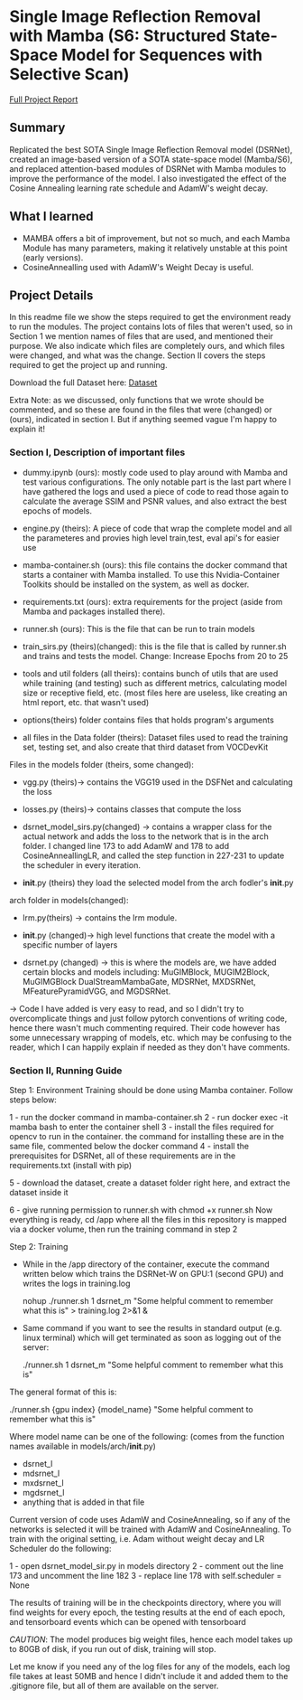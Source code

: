 # Single Image Reflection Removal with Mamba (S6: Structured State-Space Model for Sequences with Selective Scan)
[Full Project Report](https://github.com/shayandaneshvar/mamba-reflection/blob/main/Single%20Image%20Reflection%20Removal%20with%20Mamba.pdf)
## Summary
Replicated the best SOTA Single Image Reflection Removal model (DSRNet), created an image-based version of a SOTA state-space model (Mamba/S6), and replaced attention-based modules of DSRNet with Mamba modules to improve the performance of the model. I also investigated the effect of the Cosine Annealing learning rate schedule and AdamW's weight decay. 

## What I learned

- MAMBA offers a bit of improvement, but not so much, and each Mamba Module has many parameters, making it relatively unstable at this point (early versions).
- CosineAnnealling used with AdamW's Weight Decay is useful.

## Project Details
In this readme file we show the steps required to get the environment ready to run the modules. The project contains lots of files that weren't used, so in Section 1 we mention names of files that are used, and mentioned their purpose. We also indicate which files are completely ours, and which files were changed, and what was the change. Section II covers the steps required to get the project up and running.

Download the full Dataset here: [Dataset](https://drive.google.com/file/d/1hFZItZAzAt-LnfNj-2phBRwqplDUasQy/view?usp=sharing) 

Extra Note: as we discussed, only functions that we wrote should be commented, and so these are found in the files that were (changed) or (ours), indicated in section I. But if anything seemed vague I'm happy to explain it!

### Section I, Description of important files

- dummy.ipynb (ours): mostly code used to play around with Mamba and test various configurations. The only notable part is the last part where I have gathered the logs and used a piece of code to read those again to calculate the average SSIM and PSNR values, and also extract the best epochs of models.

- engine.py (theirs): A piece of code that wrap the complete model and all the parameteres and provies high level train,test, eval api's for easier use

- mamba-container.sh (ours): this file contains the docker command that starts a container with Mamba installed. To use this Nvidia-Container Toolkits should be installed on the system, as well as docker.

- requirements.txt (ours): extra requirements for the project (aside from Mamba and packages installed there).

- runner.sh (ours): This is the file that can be run to train models

- train_sirs.py (theirs)(changed): this is the file that is called by runner.sh and trains and tests the model. Change: Increase Epochs from 20 to 25

- tools and util folders (all theirs): contains bunch of utils that are used while training (and testing) such as different metrics, calculating model size or receptive field, etc. (most files here are useless, like creating an html report, etc. that wasn't used)

- options(theirs) folder contains files that holds program's arguments

- all files in the Data folder (theirs): Dataset files used to read the training set, testing set, and also create that third dataset from VOCDevKit

Files in the models folder (theirs, some changed):

- vgg.py (theirs)-> contains the VGG19 used in the DSFNet and calculating the loss
- losses.py (theirs)-> contains classes that compute the loss

- dsrnet_model_sirs.py(changed) -> contains a wrapper class for the actual network and adds the loss to the network that is in the arch folder. I changed line 173 to add AdamW and 178 to add CosineAnneallingLR, and called the step function in 227-231 to update the scheduler in every iteration.

- __init__.py (theirs) they load the selected model from the arch fodler's __init__.py

arch folder in models(changed):

- lrm.py(theirs) -> contains the lrm module.
- __init__.py (changed)-> high level functions that create the model with a specific number of layers

- dsrnet.py (changed) -> this is where the models are, we have added certain blocks and models including: MuGIMBlock, MUGIM2Block, MuGIMGBlock DualStreamMambaGate, MDSRNet, MXDSRNet, MFeaturePyramidVGG, and MGDSRNet.

-> Code I have added is very easy to read, and so I didn't try to overcomplicate things and just follow pytorch conventions of writing code, hence there wasn't much commenting required. Their code however has some unnecessary wrapping of models, etc. which may be confusing to the reader, which I can happily explain if needed as they don't have comments.

### Section II, Running Guide

Step 1: Environment
Training should be done using Mamba container. Follow steps below:

1 - run the docker command in mamba-container.sh
2 - run docker exec -it mamba bash to enter the container shell
3 - install the files required for opencv to run in the container. the command for installing these are in the same file, commented below the docker command
4 - install the prerequisites for DSRNet, all of these requirements are in the requirements.txt (install with pip)

5 - download the dataset, create a dataset folder right here, and extract the dataset inside it

6 - give running permission to runner.sh with chmod +x runner.sh
Now everything is ready, cd /app where all the files in this repository is mapped via a docker volume, then run the training command in step 2

Step 2: Training

- While in the /app directory of the container, execute the command written below which trains the DSRNet-W on GPU:1 (second GPU) and writes the logs in training.log

  nohup ./runner.sh 1 dsrnet_m "Some helpful comment to remember what this is" > training.log 2>&1 &

- Same command if you want to see the results in standard output (e.g. linux terminal) which will get terminated as soon as logging out of the server:

  ./runner.sh 1 dsrnet_m "Some helpful comment to remember what this is"

The general format of this is:

./runner.sh {gpu index} {model_name} "Some helpful comment to remember what this is"

Where model name can be one of the following: (comes from the function names available in models/arch/__init__.py)

- dsrnet_l
- mdsrnet_l
- mxdsrnet_l
- mgdsrnet_l
- anything that is added in that file

Current version of code uses AdamW and CosineAnnealing, so if any of the networks is selected it will be trained with AdamW and CosineAnnealing. To train with the original setting, i.e. Adam without weight decay and LR Scheduler do the following:

1 - open dsrnet_model_sir.py in models directory
2 - comment out the line 173 and uncomment the line 182
3 - replace line 178 with self.scheduler = None

The results of training will be in the checkpoints directory, where you will find weights for every epoch, the testing results at the end of each epoch, and tensorboard events which can be opened with tensorboard

_CAUTION_: The model produces big weight files, hence each model takes up to 80GB of disk, if you run out of disk, training will stop.

Let me know if you need any of the log files for any of the models, each log file takes at least 50MB and hence I didn't include it and added them to the .gitignore file, but all of them are available on the server.




